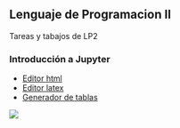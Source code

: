 ## Lenguaje de Programacion II
Tareas y tabajos de LP2

### Introducción a Jupyter
- [Editor html](https://wordtohtml.net/es)
- [Editor latex](https://latex.codecogs.com/eqneditor/editor.php?lang=es-es)
- [Generador de tablas](https://www.tablesgenerator.com/markdown_tables)

![](http://pa1.narvii.com/6073/92e7c4e35dbf4680ec655d2c53ba297cf32f4c45_00.gif)

